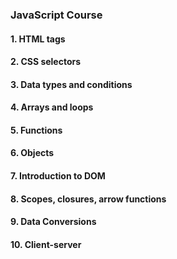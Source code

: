 ### JavaScript Course </br>
#### 1. HTML tags
#### 2. CSS selectors
#### 3. Data types and conditions
#### 4. Arrays and loops
#### 5. Functions
#### 6. Objects
#### 7. Introduction to DOM
#### 8. Scopes, closures, arrow functions
#### 9. Data Conversions
#### 10. Сlient-server
